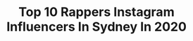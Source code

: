 ---
title: Top 10 Rappers Instagram Influencers In Sydney In 2020
description: >-
  Find top rappers Instagram influencers in Sydney in 2020. Most popular hashtags: #music #hiphop #rap #rapper.
platform: Instagram
profiles:
  - username: "kyratavernier"
    fullname: >-
      KYRA-JADE
    location: "Australia"
    followers: 20625
    engagement: 270
    commentsToLikes: 0.061848
    id: ck5he9zi2ru2z0i11tmjsp5bo
    verified: false
    hashtags: "#model, #10yearchallenge, #rap, #reefy"
  - username: "willrap4tuka"
    fullname: >-
      Tuka (pronounced Tucker)
    location: "Australia"
    followers: 29557
    engagement: 241
    commentsToLikes: 0.058220
    id: ck5cjdovvuiia0i1133i2btwo
    verified: true
    hashtags: "#january1st, #aussierap, #solo, #goodnights"
  - username: "lfreshthelion"
    fullname: >-
      L-FRESH The LION
    location: "Australia"
    followers: 19036
    engagement: 191
    commentsToLikes: 0.037087
    id: ck5c24dcawint0i11a5serems
    verified: true
    hashtags: "#southwest, #southwestsydney, #alwayswasalwayswillbe, #supportthebands"
  - username: "kidboing"
    fullname: >-
      Kid Boing
    location: "Australia"
    followers: 20049
    engagement: 474
    commentsToLikes: 0.086496
    id: ck15u5wrelkbf0i19qv33esti
    verified: false
    hashtags: "#newmusic, #soundcloud, #hiphop, #producer"
  - username: "kobi_spice"
    fullname: >-
      STREAM KOBI SPICE MUSIC NOW
    location: "Australia"
    followers: 6708
    engagement: 284
    commentsToLikes: 0.081862
    id: ck139ej2nkx700i19rcdpd1j6
    verified: false
    hashtags: "#gamers, #rappers, #funny, #instatap"
  - username: "rica_shay"
    fullname: >-
      Rica Shay
    location: "Australia"
    followers: 22920
    engagement: 303
    commentsToLikes: 0.020372
    id: ck6tq8hmrpzm50j7176aoytdz
    verified: true
    hashtags: "#queer, #gaymelbourne, #sydney, #redneck"
  - username: "denzel.m"
    fullname: >-
      🔱 DENZEL M 🔱
    location: "Australia"
    followers: 21461
    engagement: 1220
    commentsToLikes: 0.047642
    id: ck5zlp9a2l4wj0i14zygrvn9f
    verified: false
    hashtags: "#singer, #goodmusic, #unsignedartist, #contentcreator"
  - username: "codfishbeatbox"
    fullname: >-
      Codfish
    location: "Australia"
    followers: 383747
    engagement: 1247
    commentsToLikes: 0.015155
    id: ck136an7v5kkm0i19uatkvpey
    verified: false
    hashtags: "#sydney, #fortnite, #gaming, #rap"
  - username: "silia_kapsis"
    fullname: >-
      Silia Kapsis - 13yrs 🇦🇺🇬🇷
    location: "Australia"
    followers: 2891
    engagement: 1378
    commentsToLikes: 0.128053
    id: ck602wca8jnyo0i14d2ghpaqo
    verified: false
    hashtags: "#immabeastdancers, #jazz, #studiocity, #siennalalau"
  - username: "prestige_hire_australia"
    fullname: >-
      PRESTIGE HIRE
    location: "Australia"
    followers: 188613
    engagement: 478
    commentsToLikes: 0.012697
    id: ck5qdthczx99t0i11v1blm9h8
    verified: false
    hashtags: "#weddings, #channel7news, #weddingcake, #flowers"
---